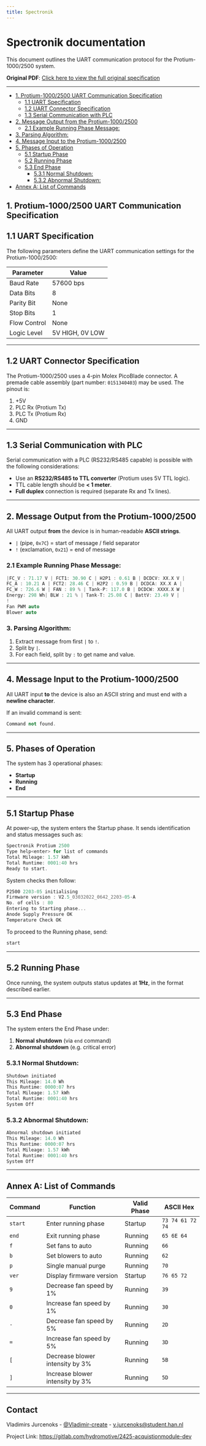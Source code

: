 ```yaml
---
title: Spectronik
---
```



# Spectronik documentation

This document outlines the UART communication protocol for the Protium-1000/2500 system.

**Original PDF**: [Click here to view the full original specification](https://hannl-my.sharepoint.com/shared?listurl=%2Fpersonal%2Fjaap%5Fjanssens%5Fhan%5Fnl%2FDocuments&id=%2Fpersonal%2Fjaap%5Fjanssens%5Fhan%5Fnl%2FDocuments%2FHAN%20Hydromotive%2F2024%2D2025%2FPowertrain%2Ftelemetry%2Dunit%2FTelemetry%20unit%202024%2Fhardware%2Fdocumentation%2FProtium%201000%2D2500%20UART%20Specification%20%2D%2023%2E03%2E15%20%281%29%2Epdf&parent=%2Fpersonal%2Fjaap%5Fjanssens%5Fhan%5Fnl%2FDocuments%2FHAN%20Hydromotive%2F2024%2D2025%2FPowertrain%2Ftelemetry%2Dunit%2FTelemetry%20unit%202024%2Fhardware%2Fdocumentation)

---

<!-- TOC -->
* [1. Protium-1000/2500 UART Communication Specification](#1-protium-10002500-uart-communication-specification)
  * [1.1 UART Specification](#11-uart-specification)
  * [1.2 UART Connector Specification](#12-uart-connector-specification)
  * [1.3 Serial Communication with PLC](#13-serial-communication-with-plc)
* [2. Message Output from the Protium-1000/2500](#2-message-output-from-the-protium-10002500)
  * [2.1 Example Running Phase Message:](#21-example-running-phase-message)
* [3. Parsing Algorithm:](#3-parsing-algorithm)
* [4. Message Input to the Protium-1000/2500](#4-message-input-to-the-protium-10002500)
* [5. Phases of Operation](#5-phases-of-operation)
  * [5.1 Startup Phase](#51-startup-phase)
  * [5.2 Running Phase](#52-running-phase)
  * [5.3 End Phase](#53-end-phase)
    * [5.3.1 Normal Shutdown:](#531-normal-shutdown)
    * [5.3.2 Abnormal Shutdown:](#532-abnormal-shutdown)
* [Annex A: List of Commands](#annex-a-list-of-commands)
<!-- TOC -->

## 1. Protium-1000/2500 UART Communication Specification

## 1.1 UART Specification

The following parameters define the UART communication settings for the Protium-1000/2500:

| Parameter     | Value         |
|---------------|---------------|
| Baud Rate     | 57600 bps     |
| Data Bits     | 8             |
| Parity Bit    | None          |
| Stop Bits     | 1             |
| Flow Control  | None          |
| Logic Level   | 5V HIGH, 0V LOW |

---

## 1.2 UART Connector Specification

The Protium-1000/2500 uses a 4-pin Molex PicoBlade connector. A premade cable assembly (part number: `0151340403`) may be used. The pinout is:

1. +5V
2. PLC Rx (Protium Tx)
3. PLC Tx (Protium Rx)
4. GND

---

## 1.3 Serial Communication with PLC

Serial communication with a PLC (RS232/RS485 capable) is possible with the following considerations:

- Use an **RS232/RS485 to TTL converter** (Protium uses 5V TTL logic).
- TTL cable length should be **< 1 meter**.
- **Full duplex** connection is required (separate Rx and Tx lines).

---

## 2. Message Output from the Protium-1000/2500

All UART output **from** the device is in human-readable **ASCII strings**.

- `|` (pipe, `0x7C`) = start of message / field separator
- `!` (exclamation, `0x21`) = end of message

### 2.1 Example Running Phase Message:
`````c++
|FC_V : 71.17 V | FCT1: 30.90 C | H2P1 : 0.61 B | DCDCV: XX.X V |
FC_A : 10.21 A | FCT2: 28.46 C | H2P2 : 0.59 B | DCDCA: XX.X A |
FC_W : 726.6 W | FAN : 89 % | Tank-P: 117.0 B | DCDCW: XXXX.X W |
Energy: 298 Wh| BLW : 21 % | Tank-T: 25.08 C | BattV: 23.49 V |
!
Fan PWM auto
Blower auto
`````

### 3. Parsing Algorithm:
1. Extract message from first `|` to `!`.
2. Split by `|`.
3. For each field, split by `:` to get name and value.

---

## 4. Message Input to the Protium-1000/2500

All UART input **to** the device is also an ASCII string and must end with a **newline character**.

If an invalid command is sent:
`````c++
Command not found.
`````

---

## 5. Phases of Operation

The system has 3 operational phases:

- **Startup**
- **Running**
- **End**

---

## 5.1 Startup Phase

At power-up, the system enters the Startup phase. It sends identification and status messages such as:
`````c++
Spectronik Protium 2500
Type help<enter> for list of commands
Total Mileage: 1.57 kWh
Total Runtime: 0001:40 hrs
Ready to start.
`````
System checks then follow:
`````c++
P2500 2203-05 initialising
Firmware version : V2.5_03032022_0642_2203-05-A
No. of cells : 80
Entering to Starting phase...
Anode Supply Pressure OK
Temperature Check OK
`````
To proceed to the Running phase, send:
`````c++
start
`````

---

## 5.2 Running Phase

Once running, the system outputs status updates at **1Hz**, in the format described earlier.

---

## 5.3 End Phase

The system enters the End Phase under:

1. **Normal shutdown** (via `end` command)
2. **Abnormal shutdown** (e.g. critical error)

### 5.3.1 Normal Shutdown:
`````c++
Shutdown initiated
This Mileage: 14.0 Wh
This Runtime: 0000:07 hrs
Total Mileage: 1.57 kWh
Total Runtime: 0001:40 hrs
System Off
`````
### 5.3.2 Abnormal Shutdown:
`````c++
Abnormal shutdown initiated
This Mileage: 14.0 Wh
This Runtime: 0000:07 hrs
Total Mileage: 1.57 kWh
Total Runtime: 0001:40 hrs
System Off
`````
---

## Annex A: List of Commands

| Command | Function | Valid Phase | ASCII Hex |
|---------|----------|-------------|-----------|
| `start` | Enter running phase | Startup | `73 74 61 72 74` |
| `end` | Exit running phase | Running | `65 6E 64` |
| `f` | Set fans to auto | Running | `66` |
| `b` | Set blowers to auto | Running | `62` |
| `p` | Single manual purge | Running | `70` |
| `ver` | Display firmware version | Startup | `76 65 72` |
| `9` | Decrease fan speed by 1% | Running | `39` |
| `0` | Increase fan speed by 1% | Running | `30` |
| `-` | Decrease fan speed by 5% | Running | `2D` |
| `=` | Increase fan speed by 5% | Running | `3D` |
| `[` | Decrease blower intensity by 3% | Running | `5B` |
| `]` | Increase blower intensity by 3% | Running | `5D` |

---

## Contact

Vladimirs Jurcenoks - [@Vladimir-create](https://gitlab.com/Vladimir-create)  - [v.jurcenoks@student.han.nl](mailto:v.jurcenoks@student.han.nl)

Project Link: https://gitlab.com/hydromotive/2425-acquistionmodule-dev
